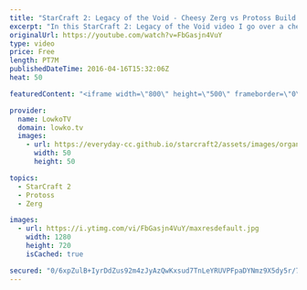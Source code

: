 ```yaml
---
title: "StarCraft 2: Legacy of the Void - Cheesy Zerg vs Protoss Build Order! (Zerg Guide)"
excerpt: "In this StarCraft 2: Legacy of the Void video I go over a cheesy Zerg versus Protoss build order that works extremely well on Prion Terraces. The basic idea is to hard counter the Protoss strategy of going for a quick expansion, by using the Golden Minerals to your advantage.  Going for a quick double"
originalUrl: https://youtube.com/watch?v=FbGasjn4VuY
type: video
price: Free
length: PT7M
publishedDateTime: 2016-04-16T15:32:06Z
heat: 50

featuredContent: "<iframe width=\"800\" height=\"500\" frameborder=\"0\" src=\"https://www.youtube.com/embed/FbGasjn4VuY\" allow=\"accelerometer; autoplay; encrypted-media; gyroscope; picture-in-picture\" allowfullscreen></iframe>"

provider:
  name: LowkoTV
  domain: lowko.tv
  images:
    - url: https://everyday-cc.github.io/starcraft2/assets/images/organizations/lowko.tv-50x50.jpg
      width: 50
      height: 50

topics:
  - StarCraft 2
  - Protoss
  - Zerg

images:
  - url: https://i.ytimg.com/vi/FbGasjn4VuY/maxresdefault.jpg
    width: 1280
    height: 720
    isCached: true

secured: "0/6xpZulB+IyrDdZus92m4zJyAzQwKxsud7TnLeYRUVPFpaDYNmz9X5dy5r/7TArkbBGQEJRVl2Lqbdp2cSxlp4dEAoBl56mZWU8Fu0cNPAziypv6b6ruLQakYGKPAmSRpd0n8AQWEV8YbYuQc3/65zUdAy7PPSBas8NfWE+6zKJwXaWlQvtC4Vz8Zh+dmfL22cMdoiZlw8kNVGQ35YowuWU6ikjIamn/BodM8nsFZ1lxUT7g4/43QvxaG2LVPGFB1ZyRpO2tfzGapT5bd0xXyBpYAftGt2SJI6IfmzQnzp2w61Fd4kV8+EIccFqmw+AIW5lwk3xPYrScWMRk7KZzV+mZ3cIQ1/ME+2bS1I4D05wjy0seGHdBWWjLlNBYLJ6XVG/pLsI1uFK7KgS9CunUKyFooq4JzbP8zyRADgvUVI=;CreW5huQGITq4qlsfjjuew=="
---
```


